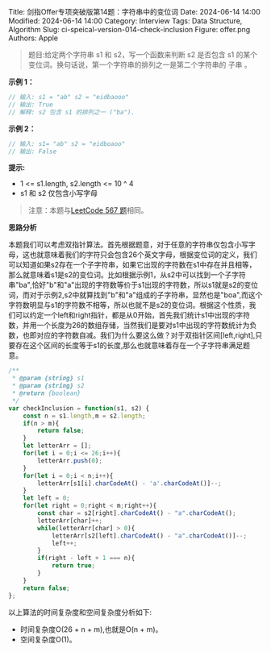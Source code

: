 Title: 剑指Offer专项突破版第14题：字符串中的变位词
Date: 2024-06-14 14:00
Modified: 2024-06-14 14:00
Category: Interview
Tags: Data Structure, Algorithm
Slug: ci-speical-version-014-check-inclusion
Figure: offer.png
Authors: Apple

> 题目:给定两个字符串 s1 和 s2，写一个函数来判断 s2 是否包含 s1 的某个变位词。换句话说，第一个字符串的排列之一是第二个字符串的 子串 。

**示例 1：**

```javascript
// 输入: s1 = "ab" s2 = "eidbaooo"
// 输出: True
// 解释: s2 包含 s1 的排列之一 ("ba").
```

**示例 2：**

```javascript
// 输入: s1= "ab" s2 = "eidboaoo"
// 输出: False
```

**提示:**

- 1 <= s1.length, s2.length <= 10 ^ 4
- s1 和 s2 仅包含小写字母

> 注意：本题与[LeetCode 567 题](https://leetcode.cn/problems/permutation-in-string/description/)相同。

**思路分析**

本题我们可以考虑双指针算法。首先根据题意，对于任意的字符串仅包含小写字母，这也就意味着我们的字符只会包含26个英文字母，根据变位词的定义，我们可以知道如果s2存在一个子字符串，如果它出现的字符数在s1中存在并且相等，那么就意味着s1是s2的变位词。比如根据示例1，从s2中可以找到一个子字符串"ba",恰好"b"和"a"出现的字符数等价于s1出现的字符数，所以s1就是s2的变位词，而对于示例2,s2中就算找到"b"和"a"组成的子字符串，显然也是"boa",而这个字符数明显与s1的字符数不相等，所以也就不是s2的变位词。根据这个性质，我们可以约定一个left和right指针，都是从0开始，首先我们统计s1中出现的字符数，并用一个长度为26的数组存储，当然我们是要对s1中出现的字符数统计为负数，也即对应的字符数自减。我们为什么要这么做？对于双指针区间[left,right],只要存在这个区间的长度等于s1的长度,那么也就意味着存在一个子字符串满足题意。


```javascript
/**
 * @param {string} s1
 * @param {string} s2
 * @return {boolean}
 */
var checkInclusion = function(s1, s2) {
    const n = s1.length,m = s2.length;
    if(n > m){
        return false;
    }
    let letterArr = [];
    for(let i = 0;i <= 26;i++){
        letterArr.push(0);
    }
    for(let i = 0;i < n;i++){
        letterArr[s1[i].charCodeAt() - 'a'.charCodeAt()]--;
    }
    let left = 0;
    for(let right = 0;right < m;right++){
        const char = s2[right].charCodeAt() - "a".charCodeAt();
        letterArr[char]++;
        while(letterArr[char] > 0){
            letterArr[s2[left].charCodeAt() - "a".charCodeAt()]--;
            left++;
        }
        if(right - left + 1 === n){
            return true;
        }
    }
    return false;
};
```

以上算法的时间复杂度和空间复杂度分析如下:

- 时间复杂度O(26 + n + m),也就是O(n + m)。
- 空间复杂度O(1)。